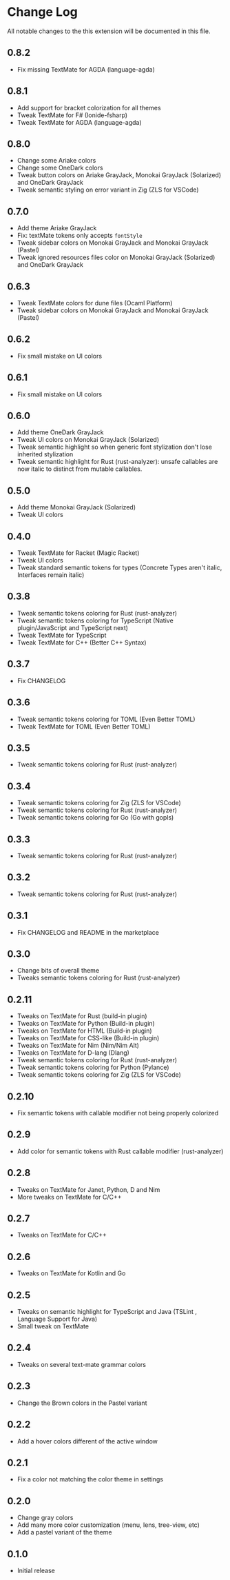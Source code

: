 # Change Log

All notable changes to the this extension will be documented in this file.

## 0.8.2

- Fix missing TextMate for AGDA (language-agda)

## 0.8.1

- Add support for bracket colorization for all themes
- Tweak TextMate for F# (Ionide-fsharp)
- Tweak TextMate for AGDA (language-agda)

## 0.8.0

- Change some Ariake colors
- Change some OneDark colors
- Tweak button colors on Ariake GrayJack, Monokai GrayJack (Solarized) and
  OneDark GrayJack
- Tweak semantic styling on error variant in Zig (ZLS for VSCode)

## 0.7.0

- Add theme Ariake GrayJack
- Fix: textMate tokens only accepts `fontStyle`
- Tweak sidebar colors on Monokai GrayJack and Monokai GrayJack (Pastel)
- Tweak ignored resources files color on Monokai GrayJack (Solarized) and
  OneDark GrayJack

## 0.6.3

- Tweak TextMate colors for dune files (Ocaml Platform)
- Tweak sidebar colors on Monokai GrayJack and Monokai GrayJack (Pastel)

## 0.6.2

- Fix small mistake on UI colors

## 0.6.1

- Fix small mistake on UI colors

## 0.6.0

- Add theme OneDark GrayJack
- Tweak UI colors on Monokai GrayJack (Solarized)
- Tweak semantic highlight so when generic font stylization don't lose inherited
  stylization
- Tweak semantic highlight for Rust (rust-analyzer): unsafe callables are now
  italic to distinct from mutable callables.

## 0.5.0

- Add theme Monokai GrayJack (Solarized)
- Tweak UI colors

## 0.4.0

- Tweak TextMate for Racket (Magic Racket)
- Tweak UI colors
- Tweak standard semantic tokens for types (Concrete Types aren't italic,
  Interfaces remain italic)

## 0.3.8

- Tweak semantic tokens coloring for Rust (rust-analyzer)
- Tweak semantic tokens coloring for TypeScript (Native plugin/JavaScript and
  TypeScript next)
- Tweak TextMate for TypeScript
- Tweak TextMate for C++ (Better C++ Syntax)

## 0.3.7

- Fix CHANGELOG

## 0.3.6

- Tweak semantic tokens coloring for TOML (Even Better TOML)
- Tweak TextMate for TOML (Even Better TOML)

## 0.3.5

- Tweak semantic tokens coloring for Rust (rust-analyzer)

## 0.3.4

- Tweak semantic tokens coloring for Zig (ZLS for VSCode)
- Tweak semantic tokens coloring for Rust (rust-analyzer)
- Tweak semantic tokens coloring for Go (Go with gopls)

## 0.3.3

- Tweak semantic tokens coloring for Rust (rust-analyzer)

## 0.3.2

- Tweak semantic tokens coloring for Rust (rust-analyzer)

## 0.3.1

- Fix CHANGELOG and README in the marketplace

## 0.3.0

- Change bits of overall theme
- Tweaks semantic tokens coloring for Rust (rust-analyzer)

## 0.2.11

- Tweaks on TextMate for Rust (build-in plugin)
- Tweaks on TextMate for Python (Build-in plugin)
- Tweaks on TextMate for HTML (Build-in plugin)
- Tweaks on TextMate for CSS-like (Build-in plugin)
- Tweaks on TextMate for Nim (Nim/Nim Alt)
- Tweaks on TextMate for D-lang (Dlang)
- Tweak semantic tokens coloring for Rust (rust-analyzer)
- Tweak semantic tokens coloring for Python (Pylance)
- Tweak semantic tokens coloring for Zig (ZLS for VSCode)

## 0.2.10

- Fix semantic tokens with callable modifier not being properly colorized

## 0.2.9

- Add color for semantic tokens with Rust callable modifier (rust-analyzer)

## 0.2.8

- Tweaks on TextMate for Janet, Python, D and Nim
- More tweaks on TextMate for C/C++

## 0.2.7

- Tweaks on TextMate for C/C++

## 0.2.6

- Tweaks on TextMate for Kotlin and Go

## 0.2.5

- Tweaks on semantic highlight for TypeScript and Java (TSLint , Language
  Support for Java)
- Small tweak on TextMate

## 0.2.4

- Tweaks on several text-mate grammar colors

## 0.2.3

- Change the Brown colors in the Pastel variant

## 0.2.2

- Add a hover colors different of the active window

## 0.2.1

- Fix a color not matching the color theme in settings

## 0.2.0

- Change gray colors
- Add many more color customization (menu, lens, tree-view, etc)
- Add a pastel variant of the theme

## 0.1.0

- Initial release
